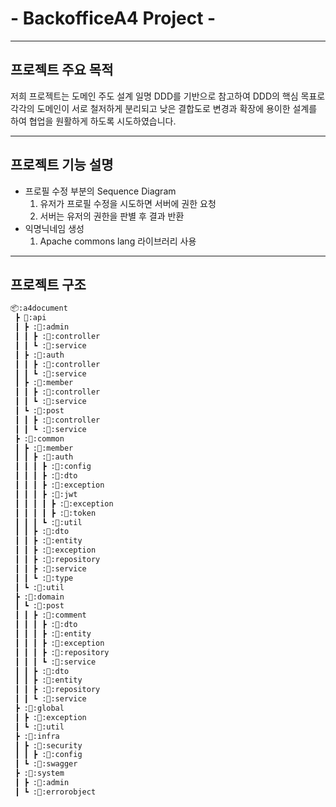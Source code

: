 # - BackofficeA4 Project -




-------------------------------------------------------------
## 프로젝트 주요 목적
저희 프로젝트는 도메인 주도 설계 일명 DDD를 기반으로 참고하여
DDD의 핵심 목표로 각각의 도메인이 서로 철저하게 분리되고 낮은 결합도로
변경과 확장에 용이한 설계를 하여 협업을 원활하게 하도록 시도하였습니다.


-------------------------------------------------------------
## 프로젝트 기능 설명
- 프로필 수정 부분의 Sequence Diagram
  1. 유저가 프로필 수정을 시도하면 서버에 권한 요청
  2. 서버는 유저의 권한을 판별 후 결과 반환
- 익명닉네임 생성
  1. Apache commons lang 라이브러리 사용



-------------------------------------------------------------------
## 프로젝트 구조
```bash
📦:a4document
 ┣ 📂:api
 ┃ ┣ :📂:admin
 ┃ ┃ ┣ :📂:controller
 ┃ ┃ ┗ :📂:service
 ┃ ┣ :📂:auth
 ┃ ┃ ┣ :📂:controller
 ┃ ┃ ┗ :📂:service
 ┃ ┣ :📂:member
 ┃ ┃ ┣ :📂:controller
 ┃ ┃ ┗ :📂:service
 ┃ ┗ :📂:post
 ┃ ┃ ┣ :📂:controller
 ┃ ┃ ┗ :📂:service
 ┣ :📂:common
 ┃ ┣ :📂:member
 ┃ ┃ ┣ :📂:auth
 ┃ ┃ ┃ ┣ :📂:config
 ┃ ┃ ┃ ┣ :📂:dto
 ┃ ┃ ┃ ┣ :📂:exception
 ┃ ┃ ┃ ┣ :📂:jwt
 ┃ ┃ ┃ ┃ ┣ :📂:exception
 ┃ ┃ ┃ ┃ ┣ :📂:token
 ┃ ┃ ┃ ┗ :📂:util
 ┃ ┃ ┣ :📂:dto
 ┃ ┃ ┣ :📂:entity
 ┃ ┃ ┣ :📂:exception
 ┃ ┃ ┣ :📂:repository
 ┃ ┃ ┣ :📂:service
 ┃ ┃ ┗ :📂:type
 ┃ ┗ :📂:util
 ┣ :📂:domain
 ┃ ┗ :📂:post
 ┃ ┃ ┣ :📂:comment
 ┃ ┃ ┃ ┣ :📂:dto
 ┃ ┃ ┃ ┣ :📂:entity
 ┃ ┃ ┃ ┣ :📂:exception
 ┃ ┃ ┃ ┣ :📂:repository
 ┃ ┃ ┃ ┗ :📂:service
 ┃ ┃ ┣ :📂:dto
 ┃ ┃ ┣ :📂:entity
 ┃ ┃ ┣ :📂:repository
 ┃ ┃ ┗ :📂:service
 ┣ :📂:global
 ┃ ┣ :📂:exception
 ┃ ┗ :📂:util
 ┣ :📂:infra
 ┃ ┣ :📂:security
 ┃ ┃ ┣ :📂:config
 ┃ ┗ :📂:swagger
 ┣ :📂:system
 ┃ ┣ :📂:admin
 ┃ ┗ :📂:errorobject
```



